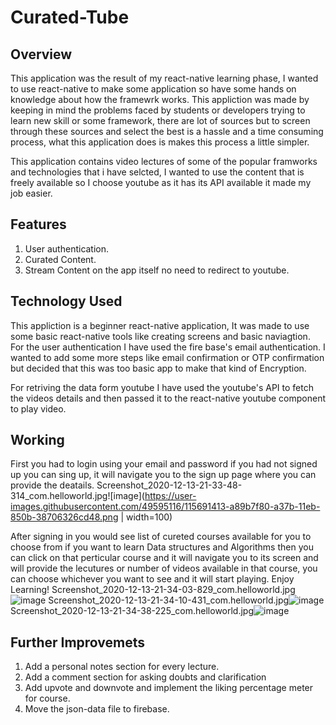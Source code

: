 # Curated-Tube

## Overview

This application was the result of my react-native learning phase, I wanted to use react-native to make some application so have some hands on knowledge about how the framewrk works. This appliction was made by keeping in mind the problems faced by students or developers trying to learn new skill or some framework, there are 
lot of sources but to screen through these sources and select the best is a hassle and a time consuming process, what this application does is makes this process a little simpler. 

This application contains video lectures of some of the popular framworks and technologies that i have selcted, I wanted to use the content that is freely available so I choose youtube as it has its API available it made my job easier.

## Features 

1) User authentication.
2) Curated Content.
3) Stream Content on the app itself no need to redirect to youtube.

## Technology Used

This appliction is a beginner react-native application, It was made to use some basic react-native tools like creating screens and basic naviagtion. For the user authentication I have used the fire base's email authentication. I wanted to add some more steps like email confirmation or OTP confirmation but decided that this was too basic app to make that kind of Encryption.

For retriving the data form youtube I have used the youtube's API to fetch the videos details and then passed it to the react-native youtube component to play video.

## Working 

First you had to login using your email and password if you had not signed up you can sing up, it will navigate you to the sign up page where you can provide the deatails.
Screenshot_2020-12-13-21-33-48-314_com.helloworld.jpg![image](https://user-images.githubusercontent.com/49595116/115691413-a89b7f80-a37b-11eb-850b-38706326cd48.png | width=100)

After signing in you would see list of cureted courses available for you to choose from if you want to learn Data structures and Algorithms then you can click on that perticular course and it will navigate you to its screen and will provide the lecutures or number of videos available in that course, you can choose whichever you want to see and it will start playing. Enjoy Learning!
Screenshot_2020-12-13-21-34-03-829_com.helloworld.jpg![image](https://user-images.githubusercontent.com/49595116/115691843-09c35300-a37c-11eb-899a-91c47a1a1c01.png)
Screenshot_2020-12-13-21-34-10-431_com.helloworld.jpg![image](https://user-images.githubusercontent.com/49595116/115691862-0def7080-a37c-11eb-91ec-a706dff1b9e6.png)
Screenshot_2020-12-13-21-34-38-225_com.helloworld.jpg![image](https://user-images.githubusercontent.com/49595116/115691895-134cbb00-a37c-11eb-9e12-52f2c2cfafc1.png)


## Further Improvemets
1) Add a personal notes section for every lecture.
2) Add a comment section for asking doubts and clarification
3) Add upvote and downvote and implement the liking percentage meter for course.
4) Move the json-data file to firebase.



